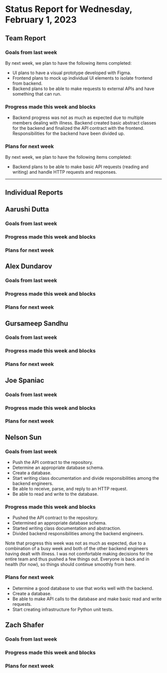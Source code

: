 # Status Report for Wednesday, February 1, 2023

## Team Report

### Goals from last week
By next week, we plan to have the following items completed:
- UI plans to have a visual prototype developed with Figma.
- Frontend plans to mock up individual UI elements to isolate frontend from backend.
- Backend plans to be able to make requests to external APIs and have something that can run.

### Progress made this week and blocks
- Backend progress was not as much as expected due to multiple members dealing with illness. Backend created 
basic abstract classes for the backend and finalized the API contract with the frontend. Responsibilities for the
backend have been divided up.

### Plans for next week
By next week, we plan to have the following items completed:
- Backend plans to be able to make basic API requests (reading and writing) and handle
HTTP requests and responses. 

---
## Individual Reports

## Aarushi Dutta

### Goals from last week

### Progress made this week and blocks

### Plans for next week

## Alex Dundarov

### Goals from last week

### Progress made this week and blocks

### Plans for next week

## Gursameep Sandhu

### Goals from last week

### Progress made this week and blocks

### Plans for next week

## Joe Spaniac

### Goals from last week

### Progress made this week and blocks

### Plans for next week

## Nelson Sun

### Goals from last week
- Push the API contract to the repository.
- Determine an appropriate database schema.
- Create a database.
- Start writing class documentation and divide responsibilities among the backend engineers.
- Be able to receive, parse, and reply to an HTTP request.
- Be able to read and write to the database.

### Progress made this week and blocks
- Pushed the API contract to the repository.
- Determined an appropriate database schema.
- Started writing class documentation and abstraction.
- Divided backend responsibilities among the backend engineers.

Note that progress this week was not as much as expected, due to a combination of a busy week and
both of the other backend engineers having dealt with illness. I was not comfortable making decisions for
the entire team and thus pushed a few things out. Everyone is back and in health (for now), so things should
continue smoothly from here.

### Plans for next week
- Determine a good database to use that works well with the backend.
- Create a database.
- Be able to make API calls to the database and make basic read and write requests.
- Start creating infrastructure for Python unit tests.

## Zach Shafer

### Goals from last week

### Progress made this week and blocks

### Plans for next week